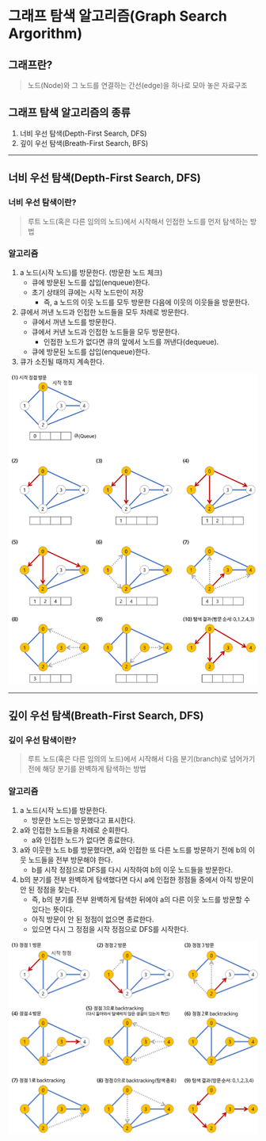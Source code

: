 # 그래프 탐색 알고리즘(Graph Search Argorithm)

## 그래프란?
> 노드(Node)와 그 노드를 연결하는 간선(edge)을 하나로 모아 놓은 자료구조

## 그래프 탐색 알고리즘의 종류
1. 너비 우선 탐색(Depth-First Search, DFS)
2. 깊이 우선 탐색(Breath-First Search, BFS)

****

## 너비 우선 탐색(Depth-First Search, DFS)
### 너비 우선 탐색이란?

> 루트 노드(혹은 다른 임의의 노드)에서 시작해서 인접한 노드를 먼저 탐색하는 방법

### 알고리즘
1. a 노드(시작 노드)를 방문한다. (방문한 노드 체크)
   * 큐에 방문된 노드를 삽입(enqueue)한다.
   * 초기 상태의 큐에는 시작 노드만이 저장
      * 즉, a 노드의 이웃 노드를 모두 방문한 다음에 이웃의 이웃들을 방문한다.
2. 큐에서 꺼낸 노드과 인접한 노드들을 모두 차례로 방문한다.
   * 큐에서 꺼낸 노드를 방문한다.
   * 큐에서 커낸 노드과 인접한 노드들을 모두 방문한다.
      * 인접한 노드가 없다면 큐의 앞에서 노드를 꺼낸다(dequeue).
   * 큐에 방문된 노드를 삽입(enqueue)한다.
3. 큐가 소진될 때까지 계속한다.

![너비 우선 탐색](/image_file/bfs-example.png)

****

## 깊이 우선 탐색(Breath-First Search, DFS)
### 깊이 우선 탐색이란?

> 루트 노드(혹은 다른 임의의 노드)에서 시작해서 다음 분기(branch)로 넘어가기 전에 해당 분기를 완벽하게 탐색하는 방법

### 알고리즘
1. a 노드(시작 노드)를 방문한다.
   * 방문한 노드는 방문했다고 표시한다.
2. a와 인접한 노드들을 차례로 순회한다.
   * a와 인접한 노드가 없다면 종료한다.
3. a와 이웃한 노드 b를 방문했다면, a와 인접한 또 다른 노드를 방문하기 전에 b의 이웃 노드들을 전부 방문해야 한다.
   * b를 시작 정점으로 DFS를 다시 시작하여 b의 이웃 노드들을 방문한다.
4. b의 분기를 전부 완벽하게 탐색했다면 다시 a에 인접한 정점들 중에서 아직 방문이 안 된 정점을 찾는다.
   * 즉, b의 분기를 전부 완벽하게 탐색한 뒤에야 a의 다른 이웃 노드를 방문할 수 있다는 뜻이다.
   * 아직 방문이 안 된 정점이 없으면 종료한다.
   * 있으면 다시 그 정점을 시작 정점으로 DFS를 시작한다.

![깊이 우선 탐색](/image_file/dfs-example.png)
